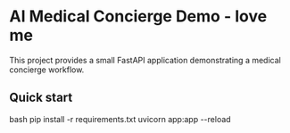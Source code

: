 # AI Medical Concierge Demo - love me

This project provides a small FastAPI application demonstrating a medical concierge workflow.

## Quick start

bash
pip install -r requirements.txt
uvicorn app:app --reload